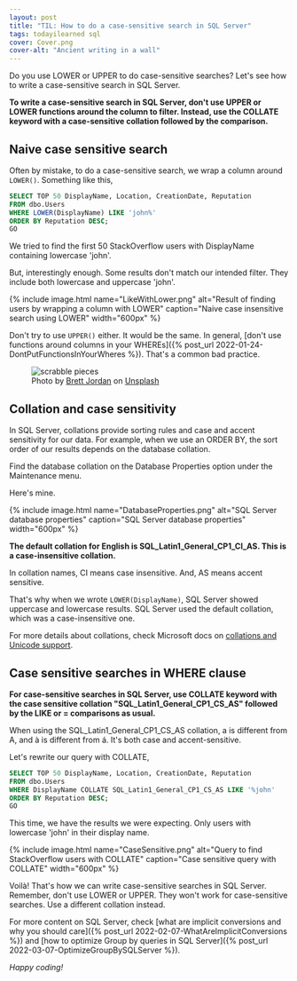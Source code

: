 ```yaml
---
layout: post
title: "TIL: How to do a case-sensitive search in SQL Server"
tags: todayilearned sql
cover: Cover.png
cover-alt: "Ancient writing in a wall"
---
```


Do you use LOWER or UPPER to do case-sensitive searches? Let's see how to write a case-sensitive search in SQL Server.

**To write a case-sensitive search in SQL Server, don't use UPPER or LOWER functions around the column to filter. Instead, use the COLLATE keyword with a case-sensitive collation followed by the comparison.**

## Naive case sensitive search

Often by mistake, to do a case-sensitive search, we wrap a column around `LOWER()`. Something like this,

```sql
SELECT TOP 50 DisplayName, Location, CreationDate, Reputation
FROM dbo.Users
WHERE LOWER(DisplayName) LIKE 'john%'
ORDER BY Reputation DESC;
GO
```

We tried to find the first 50 StackOverflow users with DisplayName containing lowercase 'john'.

But, interestingly enough. Some results don't match our intended filter. They include both lowercase and uppercase 'john'.

{% include image.html name="LikeWithLower.png" alt="Result of finding users by wrapping a column with LOWER" caption="Naive case insensitive search using LOWER" width="600px" %}

Don't try to use `UPPER()` either. It would be the same. In general, [don't use functions around columns in your WHEREs]({% post_url 2022-01-24-DontPutFunctionsInYourWheres %}). That's a common bad practice.

<figure>
<img src="https://images.unsplash.com/photo-1597742200037-aa4d64d843be?crop=entropy&cs=tinysrgb&fit=crop&fm=jpg&h=400&ixid=MnwxfDB8MXxhbGx8fHx8fHx8fHwxNjI0ODU2MzAz&ixlib=rb-1.2.1&q=80&utm_campaign=api-credit&utm_medium=referral&utm_source=unsplash_source&w=600" alt="scrabble pieces" />

<figcaption>Photo by <a href="https://unsplash.com/@brett_jordan?utm_source=unsplash&utm_medium=referral&utm_content=creditCopyText">Brett Jordan</a> on <a href="https://unsplash.com/s/photos/abc?utm_source=unsplash&utm_medium=referral&utm_content=creditCopyText">Unsplash</a></figcaption>
</figure>

## Collation and case sensitivity

In SQL Server, collations provide sorting rules and case and accent sensitivity for our data. For example, when we use an ORDER BY, the sort order of our results depends on the database collation.

Find the database collation on the Database Properties option under the Maintenance menu.

Here's mine.

{% include image.html name="DatabaseProperties.png" alt="SQL Server database properties" caption="SQL Server database properties" width="600px" %}

**The default collation for English is SQL_Latin1_General_CP1_CI_AS. This is a case-insensitive collation.**

In collation names, CI means case insensitive. And, AS means accent sensitive.

That's why when we wrote `LOWER(DisplayName)`, SQL Server showed uppercase and lowercase results. SQL Server used the default collation, which was a case-insensitive one.

For more details about collations, check Microsoft docs on [collations and Unicode support](https://docs.microsoft.com/en-us/sql/relational-databases/collations/collation-and-unicode-support?view=sql-server-ver15).

## Case sensitive searches in WHERE clause

**For case-sensitive searches in SQL Server, use COLLATE keyword with the case sensitive collation "SQL_Latin1_General_CP1_CS_AS" followed by the LIKE or = comparisons as usual.**

When using the SQL_Latin1_General_CP1_CS_AS collation, a is different from A, and à is different from á. It's both case and accent-sensitive.

Let's rewrite our query with COLLATE,

```sql
SELECT TOP 50 DisplayName, Location, CreationDate, Reputation
FROM dbo.Users
WHERE DisplayName COLLATE SQL_Latin1_General_CP1_CS_AS LIKE '%john'
ORDER BY Reputation DESC;
GO
```

This time, we have the results we were expecting. Only users with lowercase 'john' in their display name.

{% include image.html name="CaseSensitive.png" alt="Query to find StackOverflow users with COLLATE" caption="Case sensitive query with COLLATE" width="600px" %}

Voilà! That's how we can write case-sensitive searches in SQL Server. Remember, don't use LOWER or UPPER. They won't work for case-sensitive searches. Use a different collation instead.

For more content on SQL Server, check [what are implicit conversions and why you should care]({% post_url 2022-02-07-WhatAreImplicitConversions %}) and [how to optimize Group by queries in SQL Server]({% post_url 2022-03-07-OptimizeGroupBySQLServer %}).

_Happy coding!_